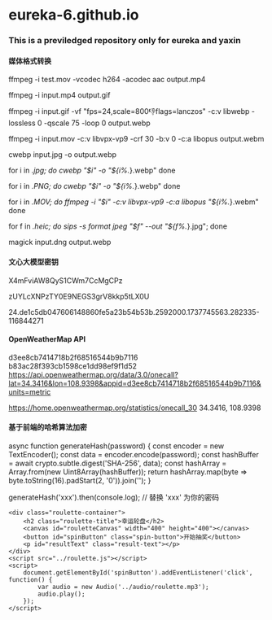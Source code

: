 # eureka-6.github.io
### This is a previledged repository only for eureka and yaxin

#### 媒体格式转换
ffmpeg -i test.mov -vcodec h264 -acodec aac output.mp4

ffmpeg -i input.mp4 output.gif

ffmpeg -i input.gif -vf "fps=24,scale=800:-1:flags=lanczos" -c:v libwebp -lossless 0 -qscale 75 -loop 0 output.webp

ffmpeg -i input.mov -c:v libvpx-vp9 -crf 30 -b:v 0 -c:a libopus output.webm

cwebp input.jpg -o output.webp

for i in *.jpg; do
    cwebp "$i" -o "${i%.*}.webp"
done

for i in *.PNG; do
    cwebp "$i" -o "${i%.*}.webp"
done

for i in *.MOV; do
    ffmpeg -i "$i" -c:v libvpx-vp9 -c:a libopus "${i%.*}.webm"
done

for f in *.heic; do sips -s format jpeg "$f" --out "${f%.*}.jpg"; done

magick input.dng output.webp

#### 文心大模型密钥
X4mFviAW8QyS1CWm7CcMgCPz

zUYLcXNPzTY0E9NEGS3grV8kkp5tLX0U

24.de1c5db047606148860fe5a23b54b53b.2592000.1737745563.282335-116844271

#### OpenWeatherMap API
d3ee8cb7414718b2f68516544b9b7116
b83ac28f393cb1598ce1dd98ef9f1d52
https://api.openweathermap.org/data/3.0/onecall?lat=34.3416&lon=108.9398&appid=d3ee8cb7414718b2f68516544b9b7116&units=metric

https://home.openweathermap.org/statistics/onecall_30
34.3416, 108.9398
#### 基于前端的哈希算法加密
async function generateHash(password) {
    const encoder = new TextEncoder();
    const data = encoder.encode(password);
    const hashBuffer = await crypto.subtle.digest('SHA-256', data);
    const hashArray = Array.from(new Uint8Array(hashBuffer));
    return hashArray.map(byte => byte.toString(16).padStart(2, '0')).join('');
}

generateHash('xxx').then(console.log); // 替换 'xxx' 为你的密码




    <div class="roulette-container">
        <h2 class="roulette-title">幸运轮盘</h2>
        <canvas id="rouletteCanvas" width="400" height="400"></canvas>
        <button id="spinButton" class="spin-button">开始抽奖</button>
        <p id="resultText" class="result-text"></p>
    </div>
    <script src="../roulette.js"></script>
    <script>
        document.getElementById('spinButton').addEventListener('click', function() {
            var audio = new Audio('../audio/roulette.mp3');
            audio.play();
        });
    </script>
